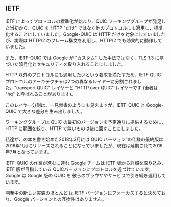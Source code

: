 ## IETF

IETF によってプロトコルの標準化が始まり、QUIC ワーキンググループが発足した当初から、QUIC を HTTP "だけ" ではなく他のプロトコルにも適用し、標準化することにしていました。Google-QUIC は HTTP だけを対象にしていましたが、実際は HTTP/2 のフレーム構文を利用し、HTTP/2 でも効果的に動作していました。

また、IETF-QUIC では Google が "カスタム" した手法ではなく、TLS 1.3 に基づいた暗号化とセキュリティを取り入れることにしました。

HTTP 以外のプロトコルにも適用したいという要求を満たすため、IETF QUIC プロトコルのアーキテクチャは2つの異なるレイヤーに分割されました。"transport QUIC" レイヤーと "HTTP over QUIC" レイヤーです (後者は "hq" と呼ばれることがあります)。

このレイヤー分割は、一見無害のようにも見えますが、IETF-QUIC と Google-QUIC で大きな差分を生み出しました。

ワーキンググループは QUIC の最初のバージョンを予定通りに提供するために、HTTP に範囲を絞り、HTTP で無いものは後に回すことにしました。

私達がこの本を書き始めた2018年3月には QUIC バージョン1の仕様の最終版は2018年11月にリリースされることになっていましたが、現在は延期されて2019年7月となっています。

IETF-QUIC の作業が進むに連れ Google チームは IETF 版から詳細を取り込み、IETF 版が目指している QUICバージョンにプロトコルを近づけています。Google は Google 版の QUIC を 彼らのブラウザやサービスで引き続き運用しています。

[開発中の新しい実装のほとんど](https://github.com/quicwg/base-drafts/wiki/Implementations) は IETF バージョンにフォーカスすると決めており、Google バージョンとの互換性はありません。
